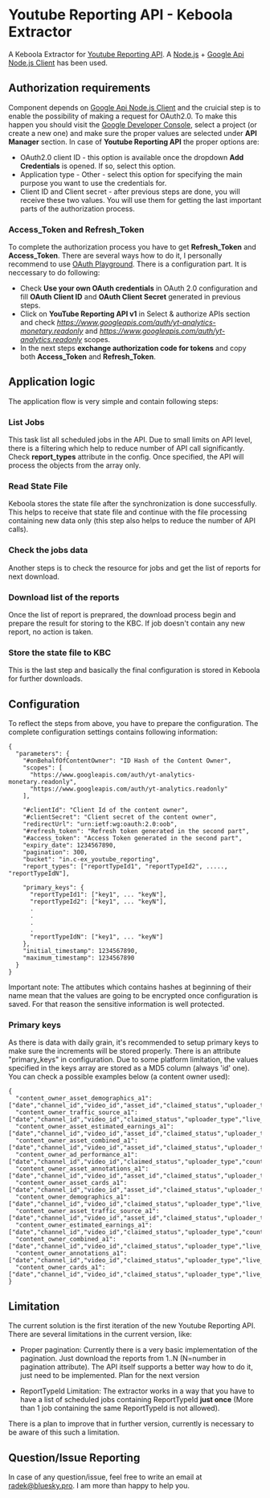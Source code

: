 # Youtube Reporting API - Keboola Extractor

A Keboola Extractor for [Youtube Reporting API](https://developers.google.com/youtube/reporting). A [Node.js](https://nodejs.org/en/) + [Google Api Node.js Client](https://github.com/google/google-api-nodejs-client/) has been used.

## Authorization requirements

Component depends on [Google Api Node.js Client](https://github.com/google/google-api-nodejs-client/) and the cruicial step is to enable the possibility of making a request for OAuth2.0. To make this happen you should visit the [Google Developer Console](https://console.developers.google.com/home/), select a project (or create a new one) and make sure the proper values are selected under **API Manager** section. In case of **Youtube Reporting API** the proper options are:

* OAuth2.0 client ID - this option is available once the dropdown **Add Credentials** is opened. If so, select this option.
* Application type - Other - select this option for specifying the main purpose you want to use the credentials for.
* Client ID and Client secret - after previous steps are done, you will receive these two values. You will use them for getting the last important parts of the authorization process.

### Access_Token and Refresh_Token

To complete the authorization process you have to get **Refresh_Token** and **Access_Token**. There are several ways how to do it, I personally recommend to use [OAuth Playground](https://developers.google.com/oauthplayground/). There is a configuration part. It is neccessary to do following:

* Check **Use your own OAuth credentials** in OAuth 2.0 configuration and fill **OAuth Client ID** and **OAuth Client Secret** generated in previous steps.
* Click on **YouTube Reporting API v1** in Select & authorize APIs section and check *https://www.googleapis.com/auth/yt-analytics-monetary.readonly* and *https://www.googleapis.com/auth/yt-analytics.readonly* scopes.
* In the next steps **exchange authorization code for tokens** and copy both **Access_Token** and **Refresh_Token**.

## Application logic

The application flow is very simple and contain following steps:

### List Jobs

This task list all scheduled jobs in the API. Due to small limits on API level, there is a filtering which help to reduce number of API call significantly. Check **report_types** attribute in the config. Once specified, the API will process the objects from the array only.

### Read State File

Keboola stores the state file after the synchronization is done successfully. This helps to receive that state file and continue with the file processing containing new data only (this step also helps to reduce the number of API calls).

### Check the jobs data

Another steps is to check the resource for jobs and get the list of reports for next download.

### Download list of the reports

Once the list of report is preprared, the download process begin and prepare the result for storing to the KBC. If job doesn't contain any new report, no action is taken.

### Store the state file to KBC

This is the last step and basically the final configuration is stored in Keboola for further downloads.

## Configuration

To reflect the steps from above, you have to prepare the configuration. The complete configuration settings contains following information:

    {
      "parameters": {
        "#onBehalfOfContentOwner": "ID Hash of the Content Owner",
        "scopes": [
          "https://www.googleapis.com/auth/yt-analytics-monetary.readonly",
          "https://www.googleapis.com/auth/yt-analytics.readonly"
        ],

        "#clientId": "Client Id of the content owner",
        "#clientSecret": "Client secret of the content owner",
        "redirectUrl": "urn:ietf:wg:oauth:2.0:oob",
        "#refresh_token": "Refresh token generated in the second part",
        "#access_token": "Access Token generated in the second part",
        "expiry_date": 1234567890,
        "pagination": 300,
        "bucket": "in.c-ex_youtube_reporting",
        "report_types": ["reportTypeId1", "reportTypeId2", ....., "reportTypeIdN"],

        "primary_keys": {
          "reportTypeId1": ["key1", ... "keyN"],
          "reportTypeId2": ["key1", ... "keyN"],
          .
          .
          .
          .
          "reportTypeIdN": ["key1", ... "keyN"]
        },
        "initial_timestamp": 1234567890,
        "maximum_timestamp": 1234567890
      }
    }

Important note: The attibutes which contains hashes at beginning of their name mean that the values are going to be encrypted once configuration is saved. For that reason the sensitive information is well protected.

### Primary keys

As there is data with daily grain, it's recommended to setup primary keys to make sure the increments will be stored properly. There is an attribute "primary_keys" in configuration. Due to some platform limitation, the values specified in the keys array are stored as a MD5 column (always 'id' one). You can check a possible examples below (a content owner used):

    {
      "content_owner_asset_demographics_a1":["date","channel_id","video_id","asset_id","claimed_status","uploader_type","live_or_on_demand","subscribed_status","country_code","age_group","gender"],
      "content_owner_traffic_source_a1":["date","channel_id","video_id","claimed_status","uploader_type","live_or_on_demand","subscribed_status","country_code","traffic_source_type","traffic_source_detail"],
      "content_owner_asset_estimated_earnings_a1":["date","channel_id","video_id","asset_id","claimed_status","uploader_type","country_code"],
      "content_owner_asset_combined_a1":["date","channel_id","video_id","asset_id","claimed_status","uploader_type","live_or_on_demand","subscribed_status","country_code","playback_location_type","traffic_source_type","device_type","operating_system"],
      "content_owner_ad_performance_a1":["date","channel_id","video_id","claimed_status","uploader_type","country_code","ad_type"],
      "content_owner_asset_annotations_a1":["date","channel_id","video_id","asset_id","claimed_status","uploader_type","live_or_on_demand","subscribed_status","country_code","annotation_type"],
      "content_owner_asset_cards_a1":["date","channel_id","video_id","asset_id","claimed_status","uploader_type","live_or_on_demand","subscribed_status","country_code","card_type"],
      "content_owner_demographics_a1":["date","channel_id","video_id","claimed_status","uploader_type","live_or_on_demand","subscribed_status","country_code","age_group","gender"],
      "content_owner_asset_traffic_source_a1":["date","channel_id","video_id","asset_id","claimed_status","uploader_type","live_or_on_demand","subscribed_status","country_code","traffic_source_type","traffic_source_detail"],
      "content_owner_estimated_earnings_a1":["date","channel_id","video_id","claimed_status","uploader_type","country_code"],
      "content_owner_combined_a1":["date","channel_id","video_id","claimed_status","uploader_type","live_or_on_demand","subscribed_status","country_code","playback_location_type","traffic_source_type","device_type","operating_system"],
      "content_owner_annotations_a1":["date","channel_id","video_id","claimed_status","uploader_type","live_or_on_demand","subscribed_status","country_code","annotation_type"],
      "content_owner_cards_a1":["date","channel_id","video_id","claimed_status","uploader_type","live_or_on_demand","subscribed_status","country_code","card_type"]
    }

## Limitation

The current solution is the first iteration of the new Youtube Reporting API. There are several limitations in the current version, like:

* Proper pagination: Currently there is a very basic implementation of the pagination. Just download the reports from 1..N (N=number in pagination attribute). The API itself supports a better way how to do it, just need to be implemented. Plan for the next version

* ReportTypeId Limitation: The extractor works in a way that you have to have a list of scheduled jobs containing ReportTypeId **just once** (More than 1 job containing the same ReportTypeId is not allowed).

There is a plan to improve that in further version, currently is necessary to be aware of this such a limitation.

## Question/Issue Reporting

In case of any question/issue, feel free to write an email at <radek@bluesky.pro>. I am more than happy to help you.
